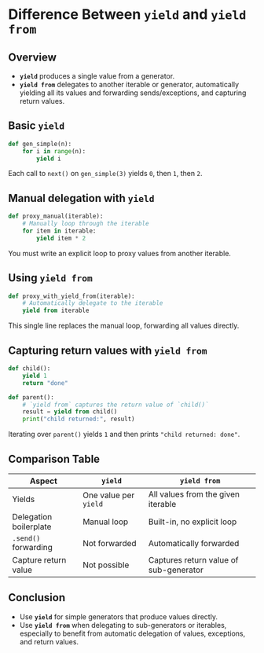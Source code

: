 # Difference Between `yield` and `yield from`

## Overview

- **`yield`** produces a single value from a generator.
- **`yield from`** delegates to another iterable or generator, automatically yielding all its values and forwarding sends/exceptions, and capturing return values.

## Basic `yield`

```python
def gen_simple(n):
    for i in range(n):
        yield i
```

Each call to `next()` on `gen_simple(3)` yields `0`, then `1`, then `2`.

## Manual delegation with `yield`

```python
def proxy_manual(iterable):
    # Manually loop through the iterable
    for item in iterable:
        yield item * 2
```

You must write an explicit loop to proxy values from another iterable.

## Using `yield from`

```python
def proxy_with_yield_from(iterable):
    # Automatically delegate to the iterable
    yield from iterable
```

This single line replaces the manual loop, forwarding all values directly.

## Capturing return values with `yield from`

```python
def child():
    yield 1
    return "done"

def parent():
    # `yield from` captures the return value of `child()`
    result = yield from child()
    print("child returned:", result)
```

Iterating over `parent()` yields `1` and then prints `"child returned: done"`.

## Comparison Table

| Aspect                 | `yield`                         | `yield from`                              |
|------------------------|---------------------------------|-------------------------------------------|
| Yields                 | One value per `yield`           | All values from the given iterable        |
| Delegation boilerplate | Manual loop                     | Built-in, no explicit loop               |
| `.send()` forwarding   | Not forwarded                   | Automatically forwarded                  |
| Capture return value   | Not possible                    | Captures return value of sub-generator   |

## Conclusion

- Use **`yield`** for simple generators that produce values directly.
- Use **`yield from`** when delegating to sub-generators or iterables, especially to benefit from automatic delegation of values, exceptions, and return values.
